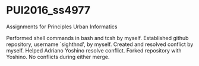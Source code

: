 # PUI2016_ss4977
Assignments for Principles Urban Informatics

Performed shell commands in bash and tcsh by myself.
Established github repository, username `sighthnd', by myself.
Created and resolved conflict by myself. Helped Adriano Yoshino resolve conflict.
Forked repository with Yoshino. No conflicts during either merge.
